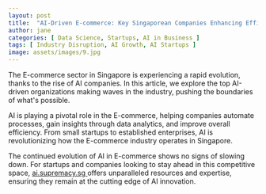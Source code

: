 ```yaml
---
layout: post
title:  "AI-Driven E-commerce: Key Singaporean Companies Enhancing Efficiency"
author: jane
categories: [ Data Science, Startups, AI in Business ]
tags: [ Industry Disruption, AI Growth, AI Startups ]
image: assets/images/9.jpg
---
```


The E-commerce sector in Singapore is experiencing a rapid evolution, thanks to the rise of AI companies. In this article, we explore the top AI-driven organizations making waves in the industry, pushing the boundaries of what's possible.

AI is playing a pivotal role in the E-commerce, helping companies automate processes, gain insights through data analytics, and improve overall efficiency. From small startups to established enterprises, AI is revolutionizing how the E-commerce industry operates in Singapore.

The continued evolution of AI in E-commerce shows no signs of slowing down. For startups and companies looking to stay ahead in this competitive space, <a href="https://ai.supremacy.sg" target="_blank"> ai.supremacy.sg </a> offers unparalleled resources and expertise, ensuring they remain at the cutting edge of AI innovation.
